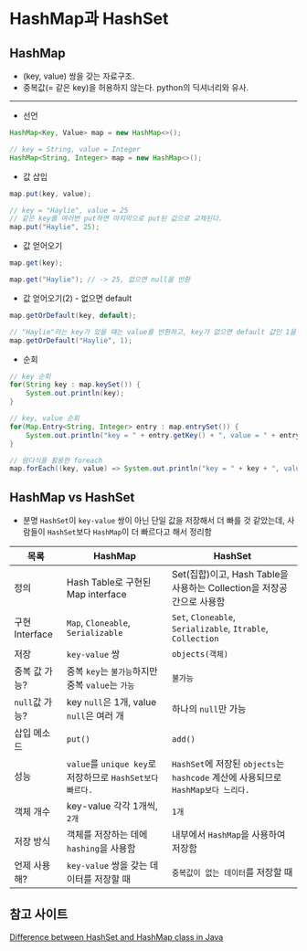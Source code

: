 # HashMap과 HashSet

## HashMap

- (key, value) 쌍을 갖는 자료구조.
- 중복값(= 같은 key)을 허용하지 않는다. python의 딕셔너리와 유사.

---

- 선언

```java
HashMap<Key, Value> map = new HashMap<>();

// key = String, value = Integer
HashMap<String, Integer> map = new HashMap<>();
```

- 값 삽입

```java
map.put(key, value);

// key = "Haylie", value = 25
// 같은 key를 여러번 put하면 마지막으로 put된 값으로 교체된다.
map.put("Haylie", 25);
```

- 값 얻어오기

```java
map.get(key);

map.get("Haylie"); // -> 25, 없으면 null을 반환
```

- 값 얻어오기(2) - 없으면 default

```java
map.getOrDefault(key, default);

// "Haylie"라는 key가 있을 때는 value를 반환하고, key가 없으면 default 값인 1을 반환한다.
map.getOrDefault("Haylie", 1);
```

- 순회

```java
// key 순회
for(String key : map.keySet()) {
    System.out.println(key);
}

// key, value 순회
for(Map.Entry<String, Integer> entry : map.entrySet()) {
    System.out.println("key = " + entry.getKey() + ", value = " + entry.getValue());
}

// 람다식을 활용한 foreach
map.forEach((key, value) => System.out.println("key = " + key + ", value = " + value));
```

## HashMap vs HashSet

- 분명 `HashSet`이 `key-value` 쌍이 아닌 단일 값을 저장해서 더 빠를 것 같았는데, 사람들이 `HashSet`보다 `HashMap`이 더 빠르다고 해서 정리함

| 목록           | HashMap                                                   | HashSet                                                                           |
| -------------- | --------------------------------------------------------- | --------------------------------------------------------------------------------- |
| 정의           | Hash Table로 구현된 Map interface                         | Set(집합)이고, Hash Table을 사용하는 Collection을 저장공간으로 사용함             |
| 구현 Interface | `Map`, `Cloneable`, `Serializable`                        | `Set`, `Cloneable`, `Serializable`, `Itrable`, `Collection`                       |
| 저장           | `key-value` 쌍                                            | `objects(객체)`                                                                   |
| 중복 값 가능?  | 중복 `key`는 `불가능`하지만 중복 `value`는 `가능`         | `불가능`                                                                          |
| `null`값 가능? | key `null`은 1개, value `null`은 여러 개                  | 하나의 `null`만 가능                                                              |
| 삽입 메소드    | `put()`                                                   | `add()`                                                                           |
| 성능           | `value`를 `unique key`로 저장하므로 `HashSet보다 빠르다.` | `HashSet`에 저장된 `objects`는 `hashcode` 계산에 사용되므로 `HashMap보다 느리다.` |
| 객체 개수      | key-value 각각 1개씩, `2개`                               | `1개`                                                                             |
| 저장 방식      | 객체를 저장하는 데에 `hashing`을 사용함                   | 내부에서 `HashMap`을 사용하여 저장함                                              |
| 언제 사용해?   | `key-value` 쌍을 갖는 데이터를 저장할 때                  | `중복값이 없는 데이터`를 저장할 때                                                |

## 참고 사이트

[Difference between HashSet and HashMap class in Java](https://www.javatpoint.com/difference-between-hashset-and-hashmap)
